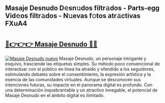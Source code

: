 ## Masaje Desnudo D𝚎sn𝚞dos filtr𝚊dos - Parts-egg Vid𝚎os filtr𝚊dos - N𝚞evas f𝚘tos atr𝚊ctivas FXuA4

# <h2><a href="http://mb2e3zd.tromn.icu/?c=Masaje+Desnudo">🔗👉👉👉 Masaje Desnudo 🔗🔗</a></h2>

[![Masaje Desnudo nuevo](https://i.imgur.com/pEAQMta.gif)](http://mb2e3zd.tromn.icu/?c=Masaje+Desnudo)
Masaje Desnudo, un personaje intrigante y esquivo, trasciende las etiquetas simples. Su método poco convencional de interactuar con el público en línea ha atraído y ofendido a los seguidores, estimulando debates sobre el consentimiento, la expresión artística y la esencia de las comunidades virtuales. Aunque se desconocen sus intenciones futuras, su impacto en el panorama digital es profundo. Con una determinación inquebrantable y un atractivo innegable, el potencial de Masaje Desnudo en el ámbito digital es ilimitado.
